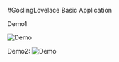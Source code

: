 #GoslingLovelace Basic Application

Demo1:

![Demo](display/gif1.gif)

Demo2:
![Demo](display/gif2.gif)
